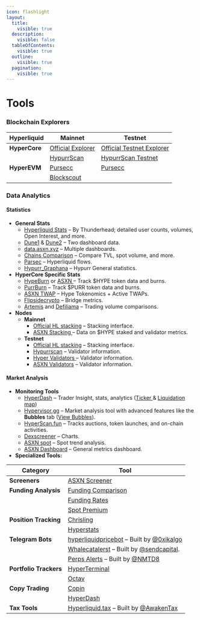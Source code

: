 ```yaml
---
icon: flashlight
layout:
  title:
    visible: true
  description:
    visible: false
  tableOfContents:
    visible: true
  outline:
    visible: true
  pagination:
    visible: true
---
```


# Tools

### Blockchain Explorers

| Hyperliquid   | Mainnet                                                   | Testnet                                                                   |
| ------------- | --------------------------------------------------------- | ------------------------------------------------------------------------- |
| **HyperCore** | [Official Explorer](https://app.hyperliquid.xyz/explorer) | [Official Testnet Explorer](https://app.hyperliquid-testnet.xyz/explorer) |
|               | [HypurrScan](https://hypurrscan.io/)                      | [HypurrScan Testnet](https://testnet.hypurrscan.io/)                      |
| **HyperEVM**  | [Pursecc](https://purrsec.com/)                           | [Pursecc](https://testnet.purrsec.com/)                                   |
|               | [Blockscout](https://www.hyperscan.com/)                  |                                                                           |

### Data Analytics

#### Statistics

* **General Stats**
  * [Hyperliquid Stats](https://stats.hyperliquid.xyz/) – By Thunderhead; detailed user counts, volumes, Open Interest, and more.
  * [Dune1](https://dune.com/uwusanauwu/perps) & [Dune2](https://dune.com/x3research/hyperliquid) – Two dashboard data.
  * [data.asxn.xyz](https://data.asxn.xyz/)  – Multiple dashboards.
  * [Chains Comparison](https://defillama.com/chains) – Compare TVL, spot volume, and more.
  * [Parsec](https://parsec.fi/layout/kez/PssG-HFO) – Hyperliquid flows.
  * [Hypurr\_Graphana](https://grafana.hypurr.fun/public-dashboards/2feb20d46df444aeb9019caee60d97ad?orgId=1\&refresh=5s\&from=now-30d\&to=now\&timezone=browser) – Hypurr General statistics.
* **HyperCore Specific Stats**
  * [HypeBurn](https://www.hypeburn.fun/leaderboard) or [ASXN ](https://data.asxn.xyz/dashboard/hype-burn)– Track $HYPE token data and burns.
  * [PurrBurn](https://www.purrburn.fun/) – Track $PURR token data and burns.
  * [ASXN TWAP](https://data.asxn.xyz/dashboard/hype) – Hype Tokenomics + Active TWAPs.
  * [Flipsidecrypto](https://flipsidecrypto.xyz/pine/hyperliquid-bridge-metrics-lxNyGO) – Bridge metrics.
  * [Artemis](https://app.artemis.xyz/sectors) and [Defiliama](https://defillama.com/perps) – Trading volume comparisons.
* **Nodes**
  * **Mainnet**
    * [Official HL stacking](https://app.hyperliquid.xyz/staking) – Stacking interface.
    * [ASXN Stacking ](https://data.asxn.xyz/dashboard/hype-staking)–  Data on $HYPE staked and validator metrics.
  * **Testnet**
    * [Official HL stacking](https://app.hyperliquid-testnet.xyz/staking) – Stacking interface.
    * [Hypurrscan](https://testnet.hypurrscan.io/staking) –  Validator information.
    * [Hyper Validators ](https://hyper-validators.bharvest.io/)– Validator information.
    * [ASXN Validators](https://hyperliquid.asxn.xyz/staking) – Validator information.

#### Market Analysis

* **Monitoring Tools**
  * [HyperDash](https://hyperdash.info/) – Trader Insight, stats, analytics ([Ticker ](https://hyperdash.info/analytics)& [Liquidation map](https://hyperdash.info/liqmap))
  * [Hypervisor.gg](https://hypervisor.gg/dashboard) – Market analysis tool with advanced features like the **Bubbles** tab ([View Bubbles](https://hypervisor.gg/bubbles)).
  * [HyperScan.fun](https://hyperscan.fun/) – Tracks auctions, token launches, and on-chain activities.
  * [Dexscreener](https://dexscreener.com/hyperliquid) – Charts.
  * [ASXN spot](https://data.asxn.xyz/dashboard/spot-holder-trend) – Spot trend analysis.
  * [ASXN Dashboard](https://hyperliquid.asxn.xyz/all_metrics) – General metrics dashboard.
* **Specialized Tools:**

| Category               | Tool                                                                                                   |
| ---------------------- | ------------------------------------------------------------------------------------------------------ |
| **Screeners**          | [ASXN Screener](https://hyperscreener.asxn.xyz/all_metrics)                                            |
| **Funding Analysis**   | [Funding Comparison](https://app.hyperliquid.xyz/fundingComparison)                                    |
|                        | [Funding Rates](https://www.r72.fi/derivative/hyperliquid)                                             |
|                        | [Spot Premium](https://hyperdash.info/spot-premium)                                                    |
| **Position Tracking**  | [Chrisling](https://hyperliquid.chrisling.dev/)                                                        |
|                        | [Hyperstats](https://hyperstats.xyz/)                                                                  |
| **Telegram Bots**      | [hyperliquidpricebot](https://t.me/hyperliquidpricebot) – Built by [@0xikalgo](https://x.com/0xikalgo) |
|                        | [Whalecatalerst](https://t.me/hyperliquidwhales) – Built by [@sendcapital](https://x.com/sendcapital). |
|                        | [Perps Alerts](https://t.me/HyperliquidPerpsAlerts) –  Built by [@NMTD8](https://x.com/NMTD8)          |
| **Portfolio Trackers** | [HyperTerminal](https://hyperterminal.xyz/)                                                            |
|                        | [Octav](https://octav.fi/)                                                                             |
| **Copy Trading**       | [Copin](https://app.copin.io/explorer?protocol=HYPERLIQUID)                                            |
|                        | [HyperDash](https://hyperdash.info/copytrading)                                                        |
| **Tax Tools**          | [Hyperliquid.tax](https://hyperliquid.tax/) – Built by [@AwakenTax](https://x.com/AwakenTax)           |





